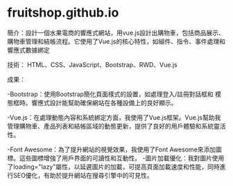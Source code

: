 # fruitshop.github.io
簡介：設計一個水果電商的響應式網站，用vue.js設計出購物車，包括商品展示、購物車管理和結帳流程。它使用了Vue.js的核心特性，如組件、指令、事件處理和響應式數據綁定

技術： HTML、CSS、JavaScript、Bootstrap、RWD、Vue.js

成果： 

-Bootstrap：使用Bootstrap簡化頁面樣式的設置，如處理登入/註冊對話框和
模態框時。響應式設計能幫助確保網站在各種設備上的良好顯示。

-Vue.js：在處理動態內容和系統綁定方面，我使用了Vue.js框架。Vue.js幫助我管理購物車、產品列表和結帳區域的動態更新，提供了良好的用戶體驗和系統靈活性。

-Font Awesome：為了提升網站的視覺效果，我使用了Font Awesome來添加圖標。這些圖標增強了用戶界面的可讀性和互動性。
-圖片加載優化：我對圖片使用了loading="lazy"屬性，以延遲圖片的加載，可提高頁面加載速度和性能，同時進行SEO優化，有助於提升網站在搜尋引擎中的可見性。
